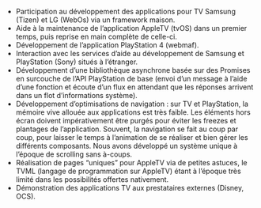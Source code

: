 * Participation au développement des applications pour TV Samsung (Tizen) et LG (WebOs) via un framework maison.
* Aide à la maintenance de l’application AppleTV (tvOS) dans un premier temps, puis reprise en main complète de celle-ci.
* Développement de l’application PlayStation 4 (webmaf).
* Interaction avec les services d’aide au développement de Samsung et PlayStation (Sony) situés à l’étranger.
* Développement d’une bibliothèque asynchrone basée sur des Promises en surcouche de l’API PlayStation de base (envoi d’un message à l’aide d’une fonction et écoute d’un flux en attendant que les réponses arrivent dans un flot d’informations système).
* Développement d’optimisations de navigation : sur TV et PlayStation, la mémoire vive allouée aux applications est très faible. Les éléments hors écran doivent impérativement être purgés pour éviter les freezes et plantages de l’application. Souvent, la navigation se fait au coup par coup, pour laisser le temps à l’animation de se réaliser et bien gérer les différents composants. Nous avons développé un système unique à l’époque de scrolling sans à-coups.
* Réalisation de pages “uniques” pour AppleTV via de petites astuces, le TVML (langage de programmation sur AppleTV) étant à l’époque très limité dans les possibilités offertes nativement.
* Démonstration des applications TV aux prestataires externes (Disney, OCS).